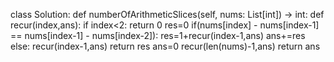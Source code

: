 class Solution:
def numberOfArithmeticSlices(self, nums: List[int]) -> int:
def recur(index,ans):
if index<2:
return 0
res=0
if(nums[index] - nums[index-1] == nums[index-1] - nums[index-2]):
res=1+recur(index-1,ans)
ans+=res
else:
recur(index-1,ans)
return res
ans=0
recur(len(nums)-1,ans)
return ans